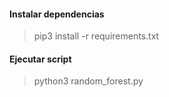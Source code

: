 #### Instalar dependencias

>pip3 install -r requirements.txt


#### Ejecutar script

>python3 random_forest.py